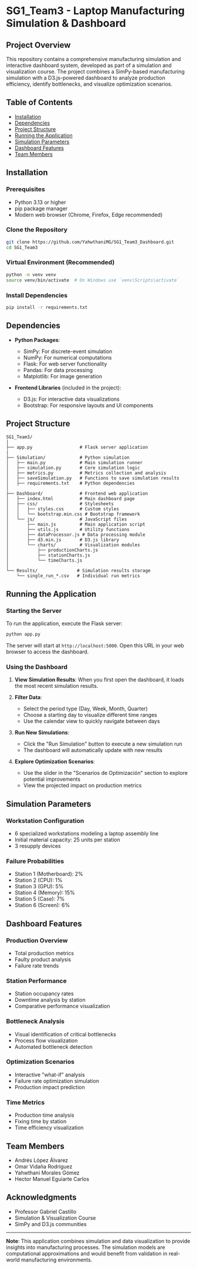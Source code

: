 # SG1_Team3 - Laptop Manufacturing Simulation & Dashboard

## Project Overview

This repository contains a comprehensive manufacturing simulation and interactive dashboard system, developed as part of a simulation and visualization course. The project combines a SimPy-based manufacturing simulation with a D3.js-powered dashboard to analyze production efficiency, identify bottlenecks, and visualize optimization scenarios.

## Table of Contents
- [Installation](#installation)
- [Dependencies](#dependencies)
- [Project Structure](#project-structure)
- [Running the Application](#running-the-application)
- [Simulation Parameters](#simulation-parameters)
- [Dashboard Features](#dashboard-features)
- [Team Members](#team-members)

## Installation

### Prerequisites
- Python 3.13 or higher
- pip package manager
- Modern web browser (Chrome, Firefox, Edge recommended)

### Clone the Repository
```bash
git clone https://github.com/YahwthaniMG/SG1_Team3_Dashboard.git
cd SG1_Team3
```

### Virtual Environment (Recommended)
```bash
python -m venv venv
source venv/bin/activate  # On Windows use `venv\Scripts\activate`
```

### Install Dependencies
```bash
pip install -r requirements.txt
```

## Dependencies
- **Python Packages**:
  - SimPy: For discrete-event simulation
  - NumPy: For numerical computations
  - Flask: For web server functionality
  - Pandas: For data processing
  - Matplotlib: For image generation
  
- **Frontend Libraries** (included in the project):
  - D3.js: For interactive data visualizations
  - Bootstrap: For responsive layouts and UI components

## Project Structure
```
SG1_Team3/
│
├── app.py                  # Flask server application
|
├── Simulation/             # Python simulation
│   ├── main.py             # Main simulation runner
│   ├── simulation.py       # Core simulation logic
│   ├── metrics.py          # Metrics collection and analysis
│   ├── saveSimulation.py   # Functions to save simulation results
│   ├── requirements.txt    # Python dependencies
│
├── Dashboard/              # Frontend web application
│   ├── index.html          # Main dashboard page
│   ├── css/                # Stylesheets
│   │   ├── styles.css      # Custom styles
│   │   └── bootstrap.min.css # Bootstrap framework
│   └── js/                 # JavaScript files
│       ├── main.js         # Main application script
│       ├── utils.js        # Utility functions
│       ├── dataProcessor.js # Data processing module
│       ├── d3.min.js       # D3.js library
│       └── charts/         # Visualization modules
│           ├── productionCharts.js
│           ├── stationCharts.js
│           └── timeCharts.js
│
└── Results/               # Simulation results storage
    └── single_run_*.csv   # Individual run metrics
```

## Running the Application

### Starting the Server
To run the application, execute the Flask server:

```bash
python app.py
```

The server will start at `http://localhost:5000`. Open this URL in your web browser to access the dashboard.

### Using the Dashboard

1. **View Simulation Results**: When you first open the dashboard, it loads the most recent simulation results.

2. **Filter Data**:
   - Select the period type (Day, Week, Month, Quarter)
   - Choose a starting day to visualize different time ranges
   - Use the calendar view to quickly navigate between days

3. **Run New Simulations**:
   - Click the "Run Simulation" button to execute a new simulation run
   - The dashboard will automatically update with new results

4. **Explore Optimization Scenarios**:
   - Use the slider in the "Scenarios de Optimización" section to explore potential improvements
   - View the projected impact on production metrics

## Simulation Parameters

### Workstation Configuration
- 6 specialized workstations modeling a laptop assembly line
- Initial material capacity: 25 units per station
- 3 resupply devices

### Failure Probabilities
- Station 1 (Motherboard): 2%
- Station 2 (CPU): 1%
- Station 3 (GPU): 5%
- Station 4 (Memory): 15%
- Station 5 (Case): 7%
- Station 6 (Screen): 6%

## Dashboard Features

### Production Overview
- Total production metrics
- Faulty product analysis
- Failure rate trends

### Station Performance
- Station occupancy rates
- Downtime analysis by station
- Comparative performance visualization

### Bottleneck Analysis
- Visual identification of critical bottlenecks
- Process flow visualization
- Automated bottleneck detection

### Optimization Scenarios
- Interactive "what-if" analysis
- Failure rate optimization simulation
- Production impact prediction

### Time Metrics
- Production time analysis
- Fixing time by station
- Time efficiency visualization

## Team Members
- Andrés López Álvarez
- Omar Vidaña Rodríguez
- Yahwthani Morales Gómez
- Hector Manuel Eguiarte Carlos

## Acknowledgments
- Professor Gabriel Castillo
- Simulation & Visualization Course
- SimPy and D3.js communities

---

**Note**: This application combines simulation and data visualization to provide insights into manufacturing processes. The simulation models are computational approximations and would benefit from validation in real-world manufacturing environments.
